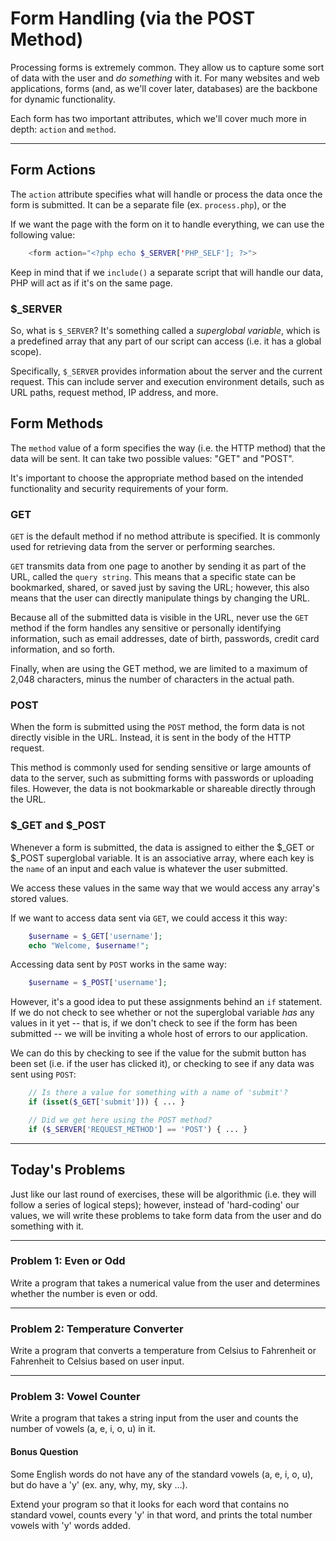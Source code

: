 # Form Handling (via the POST Method)

Processing forms is extremely common. They allow us to capture some sort of data with the user and _do something_ with it. For many websites and web applications, forms (and, as we'll cover later, databases) are the backbone for dynamic functionality. 

Each form has two important attributes, which we'll cover much more in depth: `action` and `method`.

---

## Form Actions

The `action` attribute specifies what will handle or process the data once the form is submitted. It can be a separate file (ex. `process.php`), or the 

If we want the page with the form on it to handle everything, we can use the following value:  

```PHP
    <form action="<?php echo $_SERVER['PHP_SELF']; ?>">
``` 

Keep in mind that if we `include()` a separate script that will handle our data, PHP will act as if it's on the same page.


### $_SERVER

So, what is `$_SERVER`? It's something called a _superglobal variable_, which is a predefined array that any part of our script can access (i.e. it has a global scope). 

Specifically, `$_SERVER` provides information about the server and the current request. This can include server and execution environment details, such as URL paths, request method, IP address, and more.


## Form Methods

The `method` value of a form specifies the way (i.e. the HTTP method) that the data will be sent. It can take two possible values: "GET" and "POST".

It's important to choose the appropriate method based on the intended functionality and security requirements of your form. 


### GET

`GET` is the default method if no method attribute is specified. It is commonly used for retrieving data from the server or performing searches. 

`GET` transmits data from one page to another by sending it as part of the URL, called the `query string`. This means that a specific state can be bookmarked, shared, or saved just by saving the URL; however, this also means that the user can directly manipulate things by changing the URL.

Because all of the submitted data is visible in the URL, never use the `GET` method if the form handles any sensitive or personally identifying information, such as email addresses, date of birth, passwords, credit card information, and so forth.

Finally, when are using the GET method, we are limited to a maximum of 2,048 characters, minus the number of characters in the actual path. 


### POST

When the form is submitted using the `POST` method, the form data is not directly visible in the URL. Instead, it is sent in the body of the HTTP request.

This method is commonly used for sending sensitive or large amounts of data to the server, such as submitting forms with passwords or uploading files. However, the data is not bookmarkable or shareable directly through the URL.


### $_GET and $_POST

Whenever a form is submitted, the data is assigned to either the $_GET or $_POST superglobal variable. It is an associative array, where each key is the `name` of an input and each value is whatever the user submitted. 

We access these values in the same way that we would access any array's stored values.

If we want to access data sent via `GET`, we could access it this way:

```PHP
    $username = $_GET['username'];
    echo "Welcome, $username!";
```

Accessing data sent by `POST` works in the same way:

```PHP
    $username = $_POST['username'];
```

However, it's a good idea to put these assignments behind an `if` statement. If we do not check to see whether or not the superglobal variable _has_ any values in it yet -- that is, if we don't check to see if the form has been submitted -- we will be inviting a whole host of errors to our application. 

We can do this by checking to see if the value for the submit button has been set (i.e. if the user has clicked it), or checking to see if any data was sent using `POST`: 

```PHP
    // Is there a value for something with a name of 'submit'?
    if (isset($_GET['submit'])) { ... }

    // Did we get here using the POST method?
    if ($_SERVER['REQUEST_METHOD'] == 'POST') { ... }
```

---


## Today's Problems

Just like our last round of exercises, these will be algorithmic (i.e. they will follow a series of logical steps); however, instead of 'hard-coding' our values, we will write these problems to take form data from the user and do something with it. 

---

### Problem 1: Even or Odd

Write a program that takes a numerical value from the user and determines whether the number is even or odd.

---

### Problem 2: Temperature Converter

Write a program that converts a temperature from Celsius to Fahrenheit or Fahrenheit to Celsius based on user input.

---

### Problem 3: Vowel Counter

Write a program that takes a string input from the user and counts the number of vowels (a, e, i, o, u) in it.


#### Bonus Question

Some English words do not have any of the standard vowels (a, e, i, o, u), but do have a 'y' (ex. any, why, my, sky ...).

Extend your program so that it looks for each word that contains no standard vowel, counts every 'y' in that word, and prints the total number vowels with 'y' words added. 